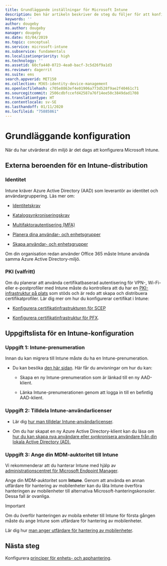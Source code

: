 ```yaml
---
title: Grundläggande inställningar för Microsoft Intune
description: Den här artikeln beskriver de steg du följer för att konfigurera Microsoft Intune.
keywords: ''
author: dougeby
ms.author: dougeby
manager: dougeby
ms.date: 03/04/2019
ms.topic: conceptual
ms.service: microsoft-intune
ms.subservice: fundamentals
ms.localizationpriority: high
ms.technology: ''
ms.assetid: 60cfa440-0723-4ea0-bacf-3c5d26f9a1d3
ms.reviewer: dagerrit
ms.suite: ems
search.appverid: MET150
ms.collection: M365-identity-device-management
ms.openlocfilehash: c705e8863ef4e01906a773d528f9ae2f40461c71
ms.sourcegitcommit: 2506cdbfccefd42587a76f14ee50c3849dad1708
ms.translationtype: HT
ms.contentlocale: sv-SE
ms.lasthandoff: 01/11/2020
ms.locfileid: "75885861"
---
```

# <a name="basic-setup"></a>Grundläggande konfiguration

När du har utvärderat din miljö är det dags att konfigurera Microsoft Intune.

## <a name="external-dependencies-for-an-intune-deployment"></a>Externa beroenden för en Intune-distribution

### <a name="identity"></a>Identitet

Intune kräver Azure Active Directory (AAD) som leverantör av identitet och användargruppering. Läs mer om:

- [Identitetskrav](https://docs.microsoft.com/azure/active-directory/active-directory-hybrid-identity-design-considerations-overview#design-considerations-overview)

- [Katalogsynkroniseringskrav](https://docs.microsoft.com/azure/active-directory/active-directory-hybrid-identity-design-considerations-directory-sync-requirements)

- [Multifaktorautentisering (MFA)](https://docs.microsoft.com/azure/active-directory/authentication/concept-mfa-howitworks)

- [Planera dina användar- och enhetsgrupper](users-add.md)

- [Skapa användar- och enhetsgrupper](groups-get-started.md)

Om din organisation redan använder Office 365 måste Intune använda samma Azure Active Directory-miljö.

### <a name="pki-optional"></a>PKI (valfritt)

Om du planerar att använda certifikatbaserad autentisering för VPN-, Wi-Fi- eller e-postprofiler med Intune måste du kontrollera att du har en [PKI-infrastruktur på plats](../protect/certificates-configure.md) som stöds och är redo att skapa och distribuera certifikatprofiler. Lär dig mer om hur du konfigurerar certifikat i Intune:

- [Konfigurera certifikatinfrastrukturen för SCEP](/intune/certificates-scep-configure)

- [Konfigurera certifikatinfrastruktur för PFX](/intune/certficates-pfx-configure).


## <a name="task-list-for-an-intune-setup"></a>Uppgiftslista för en Intune-konfiguration

### <a name="task-1-intune-subscription"></a>Uppgift 1: Intune-prenumeration

Innan du kan migrera till Intune måste du ha en Intune-prenumeration.

- Du kan besöka [den här sidan](https://admin.microsoft.com/Signup/Signup.aspx?OfferId=40BE278A-DFD1-470a-9EF7-9F2596EA7FF9&dl=INTUNE_A&ali=1#0). Här får du anvisningar om hur du kan:

  - Skapa en ny Intune-prenumeration som är länkad till en ny AAD-klient.

  - Länka Intune-prenumerationen genom att logga in till en befintlig AAD-klient.

### <a name="task-2-assign-intune-user-licenses"></a>Uppgift 2: Tilldela Intune-användarlicenser

- Lär dig [hur man tilldelar Intune-användarlicenser](licenses-assign.md).

- Om du har skapat en ny Azure Active Directory-klient kan du läsa om [hur du kan skapa nya användare eller synkronisera användare från din lokala Active Directory (AD).](https://docs.microsoft.com/azure/active-directory/connect/active-directory-aadconnect)

### <a name="task-3-set-your-mdm-authority-to-intune"></a>Uppgift 3: Ange din MDM-auktoritet till Intune

Vi rekommenderar att du hanterar Intune med hjälp av [administrationscentret för Microsoft Endpoint Manager](https://go.microsoft.com/fwlink/?linkid=2109431).

Ange din MDM-auktoritet som **Intune**. Genom att använda en annan utfärdare för hantering av mobilenheter kan du låta Intune överföra hanteringen av mobilenheter till alternativa Microsoft-hanteringskonsoler. Dessa fall är ovanliga.

> [!IMPORTANT]
> Om du överför hanteringen av mobila enheter till Intune för första gången måste du ange Intune som utfärdare för hantering av mobilenheter.

Lär dig hur [man anger utfärdare för hantering av mobilenheter](mdm-authority-set.md).

## <a name="next-step"></a>Nästa steg

Konfigurera [principer för enhets- och apphantering](../migration-guide-configure-policies.md).
